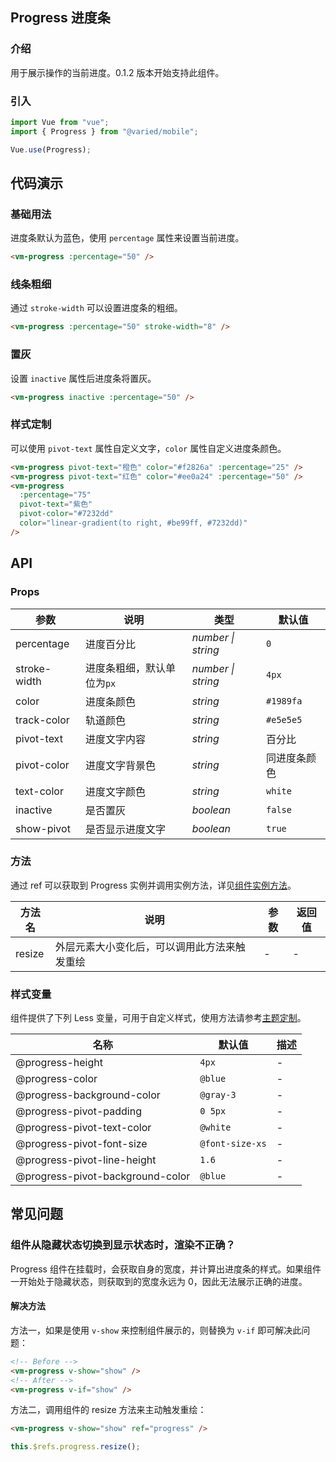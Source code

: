 ## Progress 进度条

### 介绍

用于展示操作的当前进度。0.1.2 版本开始支持此组件。

### 引入

```js
import Vue from "vue";
import { Progress } from "@varied/mobile";

Vue.use(Progress);
```

## 代码演示

### 基础用法

进度条默认为蓝色，使用 `percentage` 属性来设置当前进度。

```html
<vm-progress :percentage="50" />
```

### 线条粗细

通过 `stroke-width` 可以设置进度条的粗细。

```html
<vm-progress :percentage="50" stroke-width="8" />
```

### 置灰

设置 `inactive` 属性后进度条将置灰。

```html
<vm-progress inactive :percentage="50" />
```

### 样式定制

可以使用 `pivot-text` 属性自定义文字，`color` 属性自定义进度条颜色。

```html
<vm-progress pivot-text="橙色" color="#f2826a" :percentage="25" />
<vm-progress pivot-text="红色" color="#ee0a24" :percentage="50" />
<vm-progress
  :percentage="75"
  pivot-text="紫色"
  pivot-color="#7232dd"
  color="linear-gradient(to right, #be99ff, #7232dd)"
/>
```

## API

### Props

| 参数         | 说明                       | 类型               | 默认值       |
| ------------ | -------------------------- | ------------------ | ------------ |
| percentage   | 进度百分比                 | _number \| string_ | `0`          |
| stroke-width | 进度条粗细，默认单位为`px` | _number \| string_ | `4px`        |
| color        | 进度条颜色                 | _string_           | `#1989fa`    |
| track-color  | 轨道颜色                   | _string_           | `#e5e5e5`    |
| pivot-text   | 进度文字内容               | _string_           | 百分比       |
| pivot-color  | 进度文字背景色             | _string_           | 同进度条颜色 |
| text-color   | 进度文字颜色               | _string_           | `white`      |
| inactive     | 是否置灰                   | _boolean_          | `false`      |
| show-pivot   | 是否显示进度文字           | _boolean_          | `true`       |

### 方法

通过 ref 可以获取到 Progress 实例并调用实例方法，详见[组件实例方法](#/quickstart#zu-jian-shi-li-fang-fa)。

| 方法名 | 说明                                         | 参数 | 返回值 |
| ------ | -------------------------------------------- | ---- | ------ |
| resize | 外层元素大小变化后，可以调用此方法来触发重绘 | -    | -      |

### 样式变量

组件提供了下列 Less 变量，可用于自定义样式，使用方法请参考[主题定制](#/theme)。

| 名称                             | 默认值          | 描述 |
| -------------------------------- | --------------- | ---- |
| @progress-height                 | `4px`           | -    |
| @progress-color                  | `@blue`         | -    |
| @progress-background-color       | `@gray-3`       | -    |
| @progress-pivot-padding          | `0 5px`         | -    |
| @progress-pivot-text-color       | `@white`        | -    |
| @progress-pivot-font-size        | `@font-size-xs` | -    |
| @progress-pivot-line-height      | `1.6`           | -    |
| @progress-pivot-background-color | `@blue`         | -    |

## 常见问题

### 组件从隐藏状态切换到显示状态时，渲染不正确？

Progress 组件在挂载时，会获取自身的宽度，并计算出进度条的样式。如果组件一开始处于隐藏状态，则获取到的宽度永远为 0，因此无法展示正确的进度。

#### 解决方法

方法一，如果是使用 `v-show` 来控制组件展示的，则替换为 `v-if` 即可解决此问题：

```html
<!-- Before -->
<vm-progress v-show="show" />
<!-- After -->
<vm-progress v-if="show" />
```

方法二，调用组件的 resize 方法来主动触发重绘：

```html
<vm-progress v-show="show" ref="progress" />
```

```js
this.$refs.progress.resize();
```
